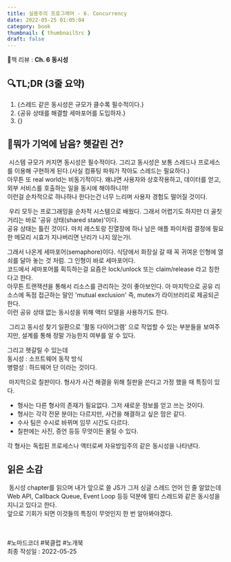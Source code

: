 ```yaml
---
title: 실용주의 프로그래머 - 6. Concurrency
date: 2022-05-25 01:05:04
category: book
thumbnail: { thumbnailSrc }
draft: false
---
```


📘책 리뷰 : **Ch. 6 동시성**<br>

## 🔍TL;DR (3줄 요약)

1. {스레드 같은 동시성은 규모가 클수록 필수적이다.}
2. {공유 상태를 해결할 세마포어를 도입하자.}
3. {}

## 🤔뭐가 기억에 남음? 헷갈린 건?

&nbsp;시스템 규모가 커지면 동시성은 필수적이다. 그리고 동시성은 보통 스레드나 프로세스를 이용해 구현하게 된다.(사실 컴퓨팅 파워가 작아도 스레드는 필요하다.)<br>
아무튼 또 real world는 비동기적이다. 왜냐면 사용자와 상호작용하고, 데이터를 얻고, 외부 서비스를 호출하는 일을 동시에 해야하니까!<br>
이런걸 순차적으로 하나하나 한다는건 너무 느리며 사용자 경험도 떨어질 것이다.  

&nbsp;우리 모두는 프로그래밍을 순차적 시스템으로 배웠다. 그래서 어렵기도 하지만 더 골칫거리는 바로 '공유 상태(shared state)'이다.<br>
공유 상태는 틀린 것이다. 마치 레스토랑 진열장에 하나 남은 애플 파이처럼 결정에 필요한 메모리 시효가 지나버리면 난리가 나지 않는가l.  

그래서 나온게 세마포어(semaphore)이다. 식당에서 화장실 갈 때 꼭 귀여운 인형에 열쇠를 달아 놓는 것 처럼. 그 인형이 바로 세마포어다.<br>
코드에서 세마포어를 획득하는걸 요즘은 lock/unlock 또는 claim/release 라고 칭한다고 한다.<br>
아무튼 트랜잭션을 통해서 리소스를 관리하는 것이 좋아보인다. 아 마지막으로 공유 리소스에 독점 접근하는 말인 'mutual exclusion' 즉, mutex가 라이브러리로 제공되곤 한다.  
이런 공유 상태 없는 동시성을 위해 액터 모델을 사용하기도 한다.

&nbsp;그리고 동시성 찾기 일환으로 '활동 다이어그램' 으로 작업할 수 있는 부분들을 보여주지만, 설계를 통해 정말 가능한지 여부를 알 수 있다.

그리고 헷갈릴 수 있는데<br>
동시성 : 소프트웨어 동작 방식<br>
병렬성 : 하드웨어 단 이라는 것이다.  

&nbsp;마지막으로 칠판이다. 형사가 사건 해결을 위해 칠판을 쓴다고 가정 했을 때 특징이 있다.
- 형사는 다른 형사의 존재가 필요없다. 그저 새로운 정보를 얻고 쓰는 것이다.
- 형사는 각각 전문 분야는 다르지만, 사건을 해결하고 싶은 맘은 같다.
- 수사 팀은 수시로 바뀌며 임무 시간도 다르다.
- 칠판에는 사진, 증언 등등 무엇이든 올릴 수 있다.

각 형사는 독립된 프로세스나 액터로써 자유방임주의 같은 동시성을 나타낸다.

## 읽은 소감

&nbsp;동시성 chapter를 읽으며 내가 앞으로 쓸 JS가 그저 싱글 스레드 언어 인 줄 알았는데 Web API, Callback Queue, Event Loop 등등 덕분에 멀티 스레드와 같은 동시성을 지니고 있다고 한다.<br>
앞으로 기회가 되면 이것들의 특징이 무엇인지 한 번 알아봐야겠다.

<br><br> #노마드코더 #북클럽 #노개북<br>
최종 작성일 : 2022-05-25